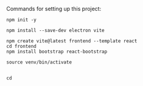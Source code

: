 Commands for setting up this project:

```
npm init -y
```

```
npm install --save-dev electron vite
```

```
npm create vite@latest frontend --template react
cd frontend
npm install bootstrap react-bootstrap
```

```
source venv/bin/activate

```

```

cd
```
